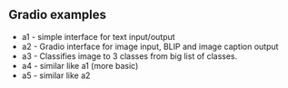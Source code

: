 ## Gradio examples

* a1 - simple interface for text input/output
* a2 - Gradio interface for image input, BLIP and image caption output
* a3 - Classifies image to 3 classes from big list of classes.
* a4 - similar like a1 (more basic)
* a5 - similar like a2
